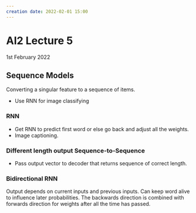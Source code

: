 ```yaml
---
creation date: 2022-02-01 15:00
---
```

#  AI2 Lecture 5
1st February 2022

## Sequence Models
Converting a singular feature to a sequence of items.
- Use RNN for image classifying
### RNN
- Get RNN to predict first word or else go back and adjust all the weights.
- Image captioning.

### Different length output Sequence-to-Sequence
- Pass output vector to decoder that returns sequence of correct length.

### Bidirectional RNN
Output depends on current inputs and previous inputs.
Can keep word alive to influence later probabilities.
The backwards direction is combined with forwards direction for weights after all the time has passed.
